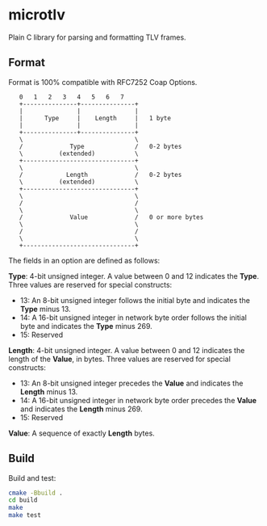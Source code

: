 # microtlv
Plain C library for parsing and formatting TLV frames.


## Format
Format is 100% compatible with RFC7252 Coap Options.

```
   0   1   2   3   4   5   6   7
   +---------------+---------------+
   |               |               |
   |      Type     |    Length     |   1 byte
   |               |               |
   +---------------+---------------+
   \                               \
   /             Type              /   0-2 bytes
   \          (extended)           \
   +-------------------------------+
   \                               \
   /            Length             /   0-2 bytes
   \          (extended)           \
   +-------------------------------+
   \                               \
   /                               /
   \                               \
   /             Value             /   0 or more bytes
   \                               \
   /                               /
   \                               \
   +-------------------------------+
```

The fields in an option are defined as follows:

**Type**:  4-bit unsigned integer.  A value between 0 and 12 indicates the **Type**. Three values are reserved for special constructs:

- 13:  An 8-bit unsigned integer follows the initial byte and indicates the **Type** minus 13.
- 14:  A 16-bit unsigned integer in network byte order follows the initial byte and indicates the **Type** minus 269.
- 15:  Reserved


**Length**:  4-bit unsigned integer.  A value between 0 and 12 indicates the length of the **Value**, in bytes. Three values
are reserved for special constructs:

- 13:  An 8-bit unsigned integer precedes the **Value** and indicates the **Length** minus 13.
- 14:  A 16-bit unsigned integer in network byte order precedes the **Value** and indicates the **Length** minus 269.
- 15:  Reserved

**Value**:  A sequence of exactly **Length** bytes.


## Build

Build and test:

```sh
cmake -Bbuild .
cd build
make
make test
```
